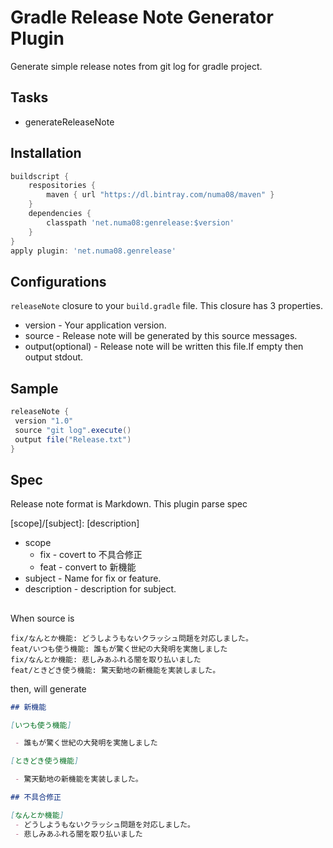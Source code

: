 Gradle Release Note Generator Plugin
======================

Generate simple release notes from git log for gradle project.

Tasks
--------

 - generateReleaseNote
 
Installation
----------

```groovy
buildscript {
    respositories {
        maven { url "https://dl.bintray.com/numa08/maven" }
    }
    dependencies {
        classpath 'net.numa08:genrelease:$version'
    }
}
apply plugin: 'net.numa08.genrelease'
```

Configurations
--------------

`releaseNote` closure to your `build.gradle` file. This closure has 3 properties.

 - version - Your application version.
 - source - Release note will be generated by this source messages.
 - output(optional) - Release note will be written this file.If empty then output stdout. 

Sample
------

```groovy
releaseNote {
 version "1.0"
 source "git log".execute()
 output file("Release.txt")
}
```

Spec
-----

Release note format is Markdown. This plugin parse spec

  [scope]/[subject]: [description]
  
 - scope
   - fix - covert to 不具合修正
   - feat - convert to 新機能
 - subject - Name for fix or feature.
 - description - description for subject.
 
## 

When source is

```
fix/なんとか機能: どうしようもないクラッシュ問題を対応しました。
feat/いつも使う機能: 誰もが驚く世紀の大発明を実施しました
fix/なんとか機能: 悲しみあふれる闇を取り払いました
feat/ときどき使う機能: 驚天動地の新機能を実装しました。
```

then, will generate

```markdown
## 新機能

[いつも使う機能]

 - 誰もが驚く世紀の大発明を実施しました

[ときどき使う機能]

 - 驚天動地の新機能を実装しました。

## 不具合修正

[なんとか機能]
 - どうしようもないクラッシュ問題を対応しました。
 - 悲しみあふれる闇を取り払いました
```